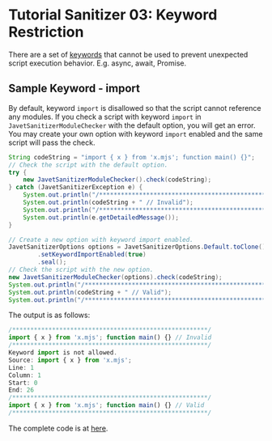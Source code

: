 # Tutorial Sanitizer 03: Keyword Restriction

There are a set of [keywords](../features/keyword_restriction.md) that cannot be used to prevent unexpected script execution behavior. E.g. async, await, Promise.

## Sample Keyword - import

By default, keyword `import` is disallowed so that the script cannot reference any modules. If you check a script with keyword `import` in `JavetSanitizerModuleChecker` with the default option, you will get an error. You may create your own option with keyword `import` enabled and the same script will pass the check.

```java
String codeString = "import { x } from 'x.mjs'; function main() {}";
// Check the script with the default option.
try {
    new JavetSanitizerModuleChecker().check(codeString);
} catch (JavetSanitizerException e) {
    System.out.println("/******************************************************/");
    System.out.println(codeString + " // Invalid");
    System.out.println("/******************************************************/");
    System.out.println(e.getDetailedMessage());
}

// Create a new option with keyword import enabled.
JavetSanitizerOptions options = JavetSanitizerOptions.Default.toClone()
        .setKeywordImportEnabled(true)
        .seal();
// Check the script with the new option.
new JavetSanitizerModuleChecker(options).check(codeString);
System.out.println("/******************************************************/");
System.out.println(codeString + " // Valid");
System.out.println("/******************************************************/");
```

The output is as follows:

```js
/******************************************************/
import { x } from 'x.mjs'; function main() {} // Invalid
/******************************************************/
Keyword import is not allowed.
Source: import { x } from 'x.mjs';
Line: 1
Column: 1
Start: 0
End: 26
/******************************************************/
import { x } from 'x.mjs'; function main() {} // Valid
/******************************************************/
```

The complete code is at [here](../../src/test/java/com/caoccao/javet/sanitizer/tutorials/TutorialSanitizer03KeywordRestriction.java).
